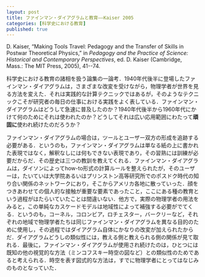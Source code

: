 ```yaml
---
layout: post
title: ファインマン・ダイアグラムと教育——Kaiser 2005
categories: [科学史における教育]
published: true
---
```


D. Kaiser, “Making Tools Travel: Pedagogy and the Transfer of Skills in Postwar Theoretical Physics,” in _Pedagogy and the Practice of Science: Historical and Contemporary Perspectives_, ed. D. Kaiser (Cambridge, Mass.: The MIT Press, 2005), 41--74.

科学史における教育の諸相を扱う論集の一論考．1940年代後半に登場したファインマン・ダイアグラムは，さまざまな改変を受けながら，物理学者が世界を見る方法を変えた．それは実践的な計算テクニックではあるが，そのようなテクニックこそが研究者の毎日の仕事における実践をよく表している．ファインマン・ダイアグラムはどうして急速に普及したのか？1940年代後半から1960年代にかけて何のためにそれは使われたのか？どうしてそれは広い応用範囲にわたって**頑固に**使われ続けたのだろうか？

ファインマン・ダイアグラムの場合は，ツールとユーザー双方の形成を追跡する必要がある．というのも，ファインマン・ダイアグラムは単なる紙の上に書かれた表現ではなく，解釈なしには何もできない表現であり，その習熟には訓練が必要だからだ．その歴史は三つの教訓を教えてくれる．ファインマン・ダイアグラムは，ダイソンによってhow-to形式の計算ルールを整えられたが，そのユーザーは，たいていは大学院あるいはプリンストン高等研究所でのポスドク時代の知り合い関係のネットワークにおり，そこからアメリカ各地に散っていった．顔をつきあわせての個人的な接触が重要な要素であったこと，ここにある種の教育という過程がはたらいていたことは間違いない．他方で，実際の物理学者の用法をみると，この単純なカスケードモデルは地域性によって補強する必要がでてくる．というのも，コーネル，コロンビア，ロチェスター，バークリーなど，それぞれの地域で物理学者たちは同じファインマン・ダイアグラムを異なる目的のために使用し，その過程ではダイアグラム自体にかなりの改変が加えられたからだ．ダイアグラムどうしの類似性には，教える側と教えられる側の関係が見て取れる．最後に，ファインマン・ダイアグラムが使用され続けたのは，ひとつには既知の他の視覚的な方法（ミンコフスキー時空の図など）との類似性のためであると考えられる．時空を表す図式的な方法は，すでに物理学者にとってはなじみのものとなっていた．

